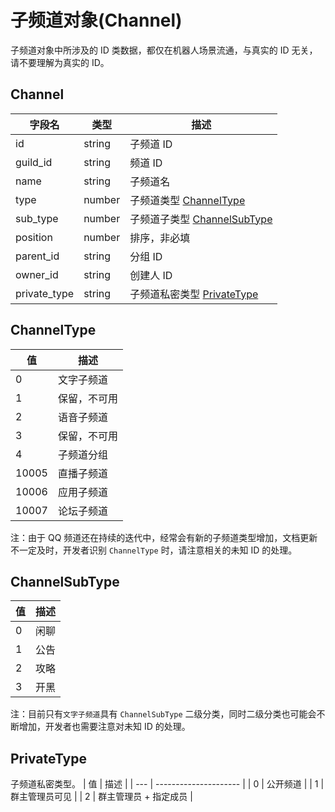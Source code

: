 # 子频道对象(Channel) <Badge text="v1.0.0" />

子频道对象中所涉及的 ID 类数据，都仅在机器人场景流通，与真实的 ID 无关，请不要理解为真实的 ID。

## Channel

| 字段名       | 类型   | 描述                                           |
| ------------ | ------ | ---------------------------------------------- |
| id           | string | 子频道 ID                                      |
| guild_id     | string | 频道 ID                                        |
| name         | string | 子频道名                                       |
| type         | number | 子频道类型 [ChannelType](#channeltype)         |
| sub_type     | number | 子频道子类型 [ChannelSubType](#channelsubtype) |
| position     | number | 排序，非必填                                   |
| parent_id    | string | 分组 ID                                        |
| owner_id     | string | 创建人 ID                                      |
| private_type | string | 子频道私密类型 [PrivateType](#privatetype)     |

## ChannelType

| 值    | 描述         |
| ----- | ------------ |
| 0     | 文字子频道   |
| 1     | 保留，不可用 |
| 2     | 语音子频道   |
| 3     | 保留，不可用 |
| 4     | 子频道分组   |
| 10005 | 直播子频道   |
| 10006 | 应用子频道   |
| 10007 | 论坛子频道   |

注：由于 QQ 频道还在持续的迭代中，经常会有新的子频道类型增加，文档更新不一定及时，开发者识别 `ChannelType` 时，请注意相关的未知 ID 的处理。

## ChannelSubType

| 值  | 描述 |
| --- | ---- |
| 0   | 闲聊 |
| 1   | 公告 |
| 2   | 攻略 |
| 3   | 开黑 |

注：目前只有`文字子频道`具有 `ChannelSubType` 二级分类，同时二级分类也可能会不断增加，开发者也需要注意对未知 ID 的处理。

## PrivateType

子频道私密类型。
| 值 | 描述 |
| --- | --------------------- |
| 0 | 公开频道 |
| 1 | 群主管理员可见 |
| 2 | 群主管理员 + 指定成员 |
